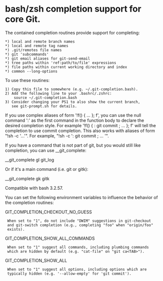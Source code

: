 # bash/zsh completion support for core Git.

 The contained completion routines provide support for completing:

    *) local and remote branch names
    *) local and remote tag names
    *) .git/remotes file names
    *) git 'subcommands'
    *) git email aliases for git-send-email
    *) tree paths within 'ref:path/to/file' expressions
    *) file paths within current working directory and index
    *) common --long-options

 To use these routines:

    1) Copy this file to somewhere (e.g. ~/.git-completion.bash).
    2) Add the following line to your .bashrc/.zshrc:
        source ~/.git-completion.bash
    3) Consider changing your PS1 to also show the current branch,
       see git-prompt.sh for details.

 If you use complex aliases of form '!f() { ... }; f', you can use the null
 command ':' as the first command in the function body to declare the desired
 completion style.  For example '!f() { : git commit ; ... }; f' will
 tell the completion to use commit completion.  This also works with aliases
 of form "!sh -c '...'".  For example, "!sh -c ': git commit ; ... '".

 If you have a command that is not part of git, but you would still
 like completion, you can use __git_complete:

   __git_complete gl git_log

 Or if it's a main command (i.e. git or gitk):

   __git_complete gk gitk

 Compatible with bash 3.2.57.

 You can set the following environment variables to influence the behavior of
 the completion routines:

   GIT_COMPLETION_CHECKOUT_NO_GUESS

     When set to "1", do not include "DWIM" suggestions in git-checkout
     and git-switch completion (e.g., completing "foo" when "origin/foo"
     exists).

   GIT_COMPLETION_SHOW_ALL_COMMANDS

     When set to "1" suggest all commands, including plumbing commands
     which are hidden by default (e.g. "cat-file" on "git ca<TAB>").

   GIT_COMPLETION_SHOW_ALL

     When set to "1" suggest all options, including options which are
     typically hidden (e.g. '--allow-empty' for 'git commit').
